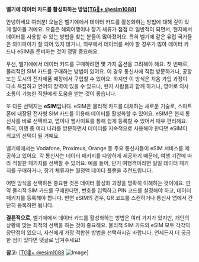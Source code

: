 **벨기에 데이터 카드를 활성화하는 방법[[TG💪+ @esim1088](https://t.me/s/esim1088)]**

안녕하세요 여러분! 오늘은 벨기에에서 데이터 카드를 활성화하는 방법에 대해 깊이 있게 알아볼 거예요. 요즘은 해외여행이나 장기 체류가 점점 더 일반적이 되면서, 현지에서 데이터를 사용할 수 있는 방법을 찾는 분들이 많아졌어요. 특히 벨기에 같은 유럽 국가들은 와이파이가 잘 되어 있지 않거나, 외부에서 데이터를 써야 할 경우가 많아 데이터 카드나 eSIM을 준비하는 것이 정말 중요해요.

우선, 벨기에에서 데이터 카드를 구매하려면 몇 가지 옵션을 고려해야 해요. 첫 번째로, 물리적인 SIM 카드를 구매하는 방법이 있어요. 이 경우 통신사에 직접 방문하거나, 공항 또는 도시의 전자제품 매장에서 구입할 수 있어요. 하지만 이 방식은 처음 가입 과정이 다소 복잡하고 언어의 장벽이 있을 수 있으니, 현지 사람들과 함께 하거나, 영어로 의사소통이 가능한 직원에게 도움을 받는 것이 좋습니다.

또 다른 선택지는 **eSIM**입니다. eSIM은 물리적 카드를 대체하는 새로운 기술로, 스마트폰에 내장된 전자형 SIM 카드를 이용해 데이터를 활성화할 수 있어요. eSIM은 현지 통신사를 바로 선택하고, 앱이나 웹사이트를 통해 쉽게 등록할 수 있어서 매우 편리해요. 특히, 여행 중 여러 나라를 방문하면서 데이터를 지속적으로 사용해야 한다면 eSIM이 최고의 선택이 될 거예요.

벨기에에서는 Vodafone, Proximus, Orange 등 주요 통신사들이 eSIM 서비스를 제공하고 있어요. 각 통신사는 데이터 패키지를 다양하게 제공하기 때문에, 여행 기간에 따라 적절한 패키지를 선택할 수 있어요. 예를 들어, 단기 여행객이라면 일일 데이터 패키지를 구매하거나, 장기 체류자는 월정액 데이터 플랜을 추천드립니다.

어떤 방식을 선택하든 중요한 것은 데이터 활성화 과정을 명확히 이해하는 것이에요. 만약 물리적 SIM 카드를 구매한다면, 번호를 입력하고 PIN 코드를 설정해야 하고, 데이터 패키지를 등록해야 합니다. 반면 eSIM의 경우, QR 코드를 스캔하거나 통신사 앱에서 간단히 등록하면 됩니다.

**결론적으로**, 벨기에에서 데이터 카드를 활성화하는 방법은 여러 가지가 있지만, 개인의 상황에 맞는 최적의 선택을 하는 것이 중요해요. 물리적 SIM 카드와 eSIM 모두 각각의 장단점이 있으니, 자신에게 가장 적합한 방법을 선택하시길 바랍니다. 언제든지 더 궁금한 점이 있다면 댓글로 남겨주세요!

**참고:** [[TG💪+ @esim1088](https://t.me/s/esim1088) ![Image](https://i.postimg.cc/Y0z9fWf4/image.png)]
